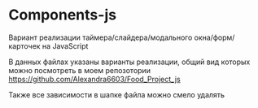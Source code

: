 # Components-js
Вариант реализации таймера/слайдера/модального окна/форм/карточек на JavaScript

В данных файлах указаны варианты реализации, общий вид которых можно посмотреть в моем репозотории https://github.com/Alexandra6603/Food_Project_js

Также все зависимости в шапке файла можно смело удалять
